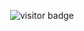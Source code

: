 <!--
**RitaRossweiss/RitaRossweiss** is a ✨ _special_ ✨ repository because its `README.md` (this file) appears on your GitHub profile.

Here are some ideas to get you started:

- 🔭 I’m currently working on ...
- 🌱 I’m currently learning ...
- 👯 I’m looking to collaborate on ...
- 🤔 I’m looking for help with ...
- 💬 Ask me about ...
- 📫 How to reach me: ...
- 😄 Pronouns: ...
- ⚡ Fun fact: ...
-->

<!-- 访客 -->
<p align="center">
  <img src="https://visitor-badge.glitch.me/badge?page_id=captain5.captain5" alt="visitor badge"/>
</p>
